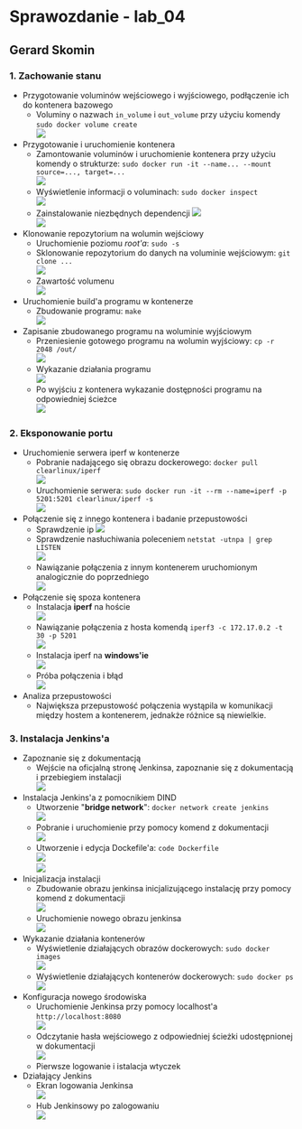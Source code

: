 # Sprawozdanie - lab_04
## Gerard Skomin
### 1. Zachowanie stanu
* Przygotowanie voluminów wejściowego i wyjściowego, podłączenie ich do kontenera bazowego  
  * Voluminy o nazwach `in_volume` i `out_volume` przy użyciu komendy `sudo docker volume create`  
  ![](volume.png)  
* Przygotowanie i uruchomienie kontenera  
  * Zamontowanie voluminów i uruchomienie kontenera przy użyciu komendy o strukturze: `sudo docker run -it --name... --mount source=..., target=...`  
  ![](montowanie.png)  
  * Wyświetlenie informacji o voluminach: `sudo docker inspect`  
  ![](inspect.png)  
  * Zainstalowanie niezbędnych dependencji
  ![](dependencje1.png)  
  ![](dependencje2.png)  
* Klonowanie repozytorium na wolumin wejściowy  
  * Uruchomienie poziomu *root'a*: `sudo -s`  
  * Sklonowanie repozytorium do danych na voluminie wejściowym: `git clone ...`  
  ![](clone.png)  
  * Zawartość volumenu  
  ![](prebuild.png)  
* Uruchomienie build'a programu w kontenerze  
  * Zbudowanie programu: `make`  
  ![](make.png)  
* Zapisanie zbudowanego programu na woluminie wyjściowym  
  * Przeniesienie gotowego programu na wolumin wyjściowy: `cp -r 2048 /out/`  
  ![](cp.png)  
  * Wykazanie działania programu  
  ![](works.png)  
  * Po wyjściu z kontenera wykazanie dostępności programu na odpowiedniej ścieżce  
  ![](works2.png)  

### 2. Eksponowanie portu  
* Uruchomienie serwera iperf w kontenerze  
  * Pobranie nadającego się obrazu dockerowego: `docker pull clearlinux/iperf`  
  ![](clearlinux.png)  
  * Uruchomienie serwera: `sudo docker run -it --rm --name=iperf -p 5201:5201 clearlinux/iperf -s`  
  ![](iperf.png)  
* Połączenie się z innego kontenera i badanie przepustowości  
  * Sprawdzenie ip
  ![](network.png)  
  * Sprawdzenie nasłuchiwania poleceniem `netstat -utnpa | grep LISTEN`  
  ![](listen.png)  
  * Nawiązanie połączenia z innym kontenerem uruchomionym analogicznie do poprzedniego  
  ![](gb.png)  
* Połączenie się spoza kontenera  
  * Instalacja **iperf** na hoście  
  ![](iperfinstall.png)  
  * Nawiązanie połączenia z hosta komendą `iperf3 -c 172.17.0.2 -t 30 -p 5201`  
  ![](gb2.png)  
  * Instalacja iperf na **windows'ie**  
  ![](iperfinstallwindows.png)  
  * Próba połączenia i błąd  
  ![](windowsfailed.png)  
* Analiza przepustowości  
  * Największa przepustowość połączenia wystąpila w komunikacji między hostem a kontenerem, jednakże różnice są niewielkie.  

### 3. Instalacja Jenkins'a  
* Zapoznanie się z dokumentacją  
  * Wejście na oficjalną stronę Jenkinsa, zapoznanie się z dokumentacją i przebiegiem instalacji  
  ![](doc.png)  
* Instalacja Jenkins'a z pomocnikiem DIND  
  * Utworzenie "**bridge network**": `docker network create jenkins`  
  ![](jenkins1.png)
  * Pobranie i uruchomienie przy pomocy komend z dokumentacji  
  ![](jenkins2.png)  
  * Utworzenie i edycja Dockefile'a: `code Dockerfile`  
  ![](jenkins3.png)  
  ![](jenkins4.png)  
* Inicjalizacja instalacji  
  * Zbudowanie obrazu jenkinsa inicjalizującego instalację przy pomocy komend z dokumentacji  
  ![](jenkins5.png)  
  * Uruchomienie nowego obrazu jenkinsa  
  ![](jenkins6.png)
* Wykazanie działania kontenerów  
  * Wyświetlenie działających obrazów dockerowych: `sudo docker images`  
  ![](jenkins6.png)  
  * Wyświetlenie działających kontenerów dockerowych: `sudo docker ps`  
  ![](jenkins12.png)  
* Konfiguracja nowego środowiska  
  * Uruchomienie Jenkinsa przy pomocy localhost'a `http://localhost:8080`  
  ![](jenkins8.png)  
  * Odczytanie hasła wejściowego z odpowiedniej ścieżki udostępnionej w dokumentacji  
  ![](jenkins9.png)  
  * Pierwsze logowanie i istalacja wtyczek
* Działający Jenkins  
  * Ekran logowania Jenkinsa  
  ![](jenkins10.png)  
  * Hub Jenkinsowy po zalogowaniu  
  ![](jenkins11.png)  